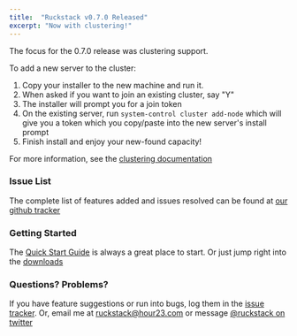 ```yaml
---
title:  "Ruckstack v0.7.0 Released"
excerpt: "Now with clustering!"
---
```


The focus for the 0.7.0 release was clustering support.

To add a new server to the cluster:

1. Copy your installer to the new machine and run it. 
1. When asked if you want to join an existing cluster, say "Y"
1. The installer will prompt you for a join token
1. On the existing server, run `system-control cluster add-node` which will give you a token which you copy/paste into the new server's install prompt
1. Finish install and enjoy your new-found capacity!

For more information, see the [clustering documentation](/docs/server/clustering)

### Issue List

The complete list of features added and issues resolved can be found at [our github tracker](https://github.com/ruckstack/ruckstack/milestone/2?closed=1)

### Getting Started

The [Quick Start Guide](/quickstart) is always a great place to start. Or just jump right into the [downloads](/download)

### Questions? Problems?

If you have feature suggestions or run into bugs, log them in the [issue tracker](https://github.com/ruckstack/ruckstack/issues). 
Or, email me at [ruckstack@hour23.com](mailto:ruckstack@hour23.com) or message [@ruckstack on twitter](https://twitter.com/ruckstack) 
